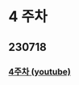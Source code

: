   # 4 주차
  ## 230718
  ### [4주차 (youtube)](https://www.youtube.com/watch?v=MB3_OnK8opc&t=2s)
  ### <br/><br/><br/>

  
